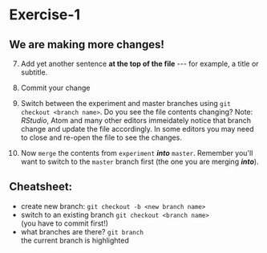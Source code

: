 # Exercise-1

## We are making more changes!

7. Add yet another sentence **at the top of the file** --- for example, a title or subtitle.

8. Commit your change

9. Switch between the experiment and master branches using `git
   checkout <branch name>`.
   Do you see the file contents changing?  Note: _RStudio_, Atom and
   many other editors immeidately notice that branch change and update
   the file accordingly.  In
   some editors you may need to close and re-open the file to see the
   changes.

10. Now `merge` the contents from `experiment` ___into___
    `master`.  Remember you'll want to switch to the `master` branch
    first (the one you are merging ___into___).


## Cheatsheet:

* create new branch: `git checkout -b <new branch name>`
* switch to an existing branch `git checkout <branch name>`  
  (you have to commit first!)
* what branches are there?  `git branch`  
  the current branch is highlighted
